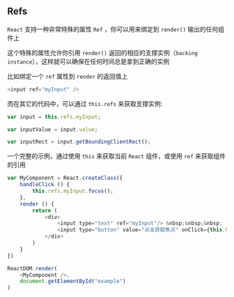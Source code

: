 ## Refs

`React` 支持一种非常特殊的属性 `Ref` ，你可以用来绑定到 `render()` 输出的任何组件上

这个特殊的属性允许你引用 `render()` 返回的相应的支撑实例（`backing instance`），这样就可以确保在任何时间总是拿到正确的实例

比如绑定一个 `ref` 属性到 `render` 的返回值上

```js
<input ref="myInput" />
```

而在其它的代码中，可以通过 `this.refs` 来获取支撑实例:

```js
var input = this.refs.myInput;

var inputValue = input.value;

var inputRect = input.getBoundingClientRect();
```

一个完整的示例，通过使用 `this` 来获取当前 `React` 组件，或使用 `ref` 来获取组件的引用

```js
var MyComponent = React.createClass({
    handleClick () {
        this.refs.myInput.focus();
    },
    render () {
        return (
            <div>
                <input type="text" ref="myInput"/> &nbsp;&nbsp;&nbsp;
                <input type="button" value="点击获取焦点" onClick={this.handleClick}/>
            </div>
        )
    }
})

ReactDOM.render(
    <MyComponent />,
    document.getElementById("example")
)
```